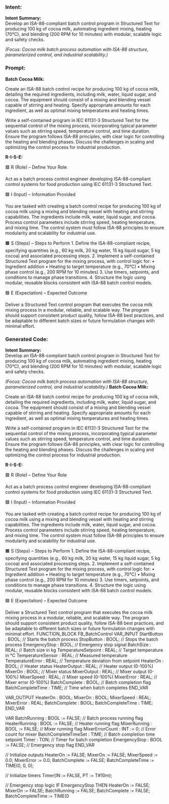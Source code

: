 ### Intent:
**Intent Summary:**  
Develop an ISA-88-compliant batch control program in Structured Text for producing 100 kg of cocoa milk, automating ingredient mixing, heating (70°C), and blending (200 RPM for 10 minutes) with modular, scalable logic and safety checks.  

*(Focus: Cocoa milk batch process automation with ISA-88 structure, parameterized control, and industrial scalability.)*

### Prompt:
**Batch Cocoa Milk:**

Create an ISA-88 batch control recipe for producing 100 kg of cocoa milk, detailing the required ingredients, including milk, water, liquid sugar, and cocoa. The equipment should consist of a mixing and blending vessel capable of stirring and heating. Specify appropriate amounts for each ingredient, as well as optimal mixing temperatures and heating times.

Write a self-contained program in IEC 61131-3 Structured Text for the sequential control of the mixing process, incorporating typical parameter values such as stirring speed, temperature control, and time duration. Ensure the program follows ISA-88 principles, with clear logic for controlling the heating and blending phases. Discuss the challenges in scaling and optimizing the control process for industrial production.

**R-I-S-E:**

🟥 R (Role) – Define Your Role

Act as a batch process control engineer developing ISA-88-compliant control systems for food production using IEC 61131-3 Structured Text.

🟩 I (Input) – Information Provided

You are tasked with creating a batch control recipe for producing 100 kg of cocoa milk using a mixing and blending vessel with heating and stirring capabilities. The ingredients include milk, water, liquid sugar, and cocoa. Process control parameters include stirring speed, heating temperature, and mixing time. The control system must follow ISA-88 principles to ensure modularity and scalability for industrial use.

🟧 S (Steps) – Steps to Perform
	1.	Define the ISA-88-compliant recipe, specifying quantities (e.g., 60 kg milk, 20 kg water, 15 kg liquid sugar, 5 kg cocoa) and associated processing steps.
	2.	Implement a self-contained Structured Text program for the mixing process, with control logic for:
	•	Ingredient addition
	•	Heating to target temperature (e.g., 70°C)
	•	Mixing phase control (e.g., 200 RPM for 10 minutes)
	3.	Use timers, setpoints, and conditions to manage phase transitions.
	4.	Structure the logic using modular, reusable blocks consistent with ISA-88 batch control models.

🟦 E (Expectation) – Expected Outcome

Deliver a Structured Text control program that executes the cocoa milk mixing process in a modular, reliable, and scalable way. The program should support consistent product quality, follow ISA-88 best practices, and be adaptable to different batch sizes or future formulation changes with minimal effort.

### Generated Code:
**Intent Summary:**  
Develop an ISA-88-compliant batch control program in Structured Text for producing 100 kg of cocoa milk, automating ingredient mixing, heating (70°C), and blending (200 RPM for 10 minutes) with modular, scalable logic and safety checks.  

*(Focus: Cocoa milk batch process automation with ISA-88 structure, parameterized control, and industrial scalability.)*
**Batch Cocoa Milk:**

Create an ISA-88 batch control recipe for producing 100 kg of cocoa milk, detailing the required ingredients, including milk, water, liquid sugar, and cocoa. The equipment should consist of a mixing and blending vessel capable of stirring and heating. Specify appropriate amounts for each ingredient, as well as optimal mixing temperatures and heating times.

Write a self-contained program in IEC 61131-3 Structured Text for the sequential control of the mixing process, incorporating typical parameter values such as stirring speed, temperature control, and time duration. Ensure the program follows ISA-88 principles, with clear logic for controlling the heating and blending phases. Discuss the challenges in scaling and optimizing the control process for industrial production.

**R-I-S-E:**

🟥 R (Role) – Define Your Role

Act as a batch process control engineer developing ISA-88-compliant control systems for food production using IEC 61131-3 Structured Text.

🟩 I (Input) – Information Provided

You are tasked with creating a batch control recipe for producing 100 kg of cocoa milk using a mixing and blending vessel with heating and stirring capabilities. The ingredients include milk, water, liquid sugar, and cocoa. Process control parameters include stirring speed, heating temperature, and mixing time. The control system must follow ISA-88 principles to ensure modularity and scalability for industrial use.

🟧 S (Steps) – Steps to Perform
	1.	Define the ISA-88-compliant recipe, specifying quantities (e.g., 60 kg milk, 20 kg water, 15 kg liquid sugar, 5 kg cocoa) and associated processing steps.
	2.	Implement a self-contained Structured Text program for the mixing process, with control logic for:
	•	Ingredient addition
	•	Heating to target temperature (e.g., 70°C)
	•	Mixing phase control (e.g., 200 RPM for 10 minutes)
	3.	Use timers, setpoints, and conditions to manage phase transitions.
	4.	Structure the logic using modular, reusable blocks consistent with ISA-88 batch control models.

🟦 E (Expectation) – Expected Outcome

Deliver a Structured Text control program that executes the cocoa milk mixing process in a modular, reliable, and scalable way. The program should support consistent product quality, follow ISA-88 best practices, and be adaptable to different batch sizes or future formulation changes with minimal effort.
FUNCTION_BLOCK FB_BatchControl
VAR_INPUT
    StartButton : BOOL; // Starts the batch process
    StopButton : BOOL;  // Stops the batch process
    EmergencyStop : BOOL; // Emergency stop signal
    BatchSize : REAL;   // Batch size in kg
    TemperatureSetpoint : REAL; // Target temperature in °C
    TemperatureSensor : REAL; // Measured temperature
    TemperatureError : REAL; // Temperature deviation from setpoint
    HeaterOn : BOOL;     // Heater status
    HeaterOutput : REAL; // Heater output (0-100%)
    MixerOn : BOOL;      // Mixer status
    MixerOutput : REAL;  // Mixer output (0-100%)
    MixerSpeed : REAL;   // Mixer speed (0-100%)
    MixerError : REAL;   // Mixer error (0-100%)
    BatchComplete : BOOL; // Batch completion flag
    BatchCompleteTime : TIME; // Time when batch completes
END_VAR

VAR_OUTPUT
    HeaterOn : BOOL;
    MixerOn : BOOL;
    MixerSpeed : REAL;
    MixerError : REAL;
    BatchComplete : BOOL;
    BatchCompleteTime : TIME;
END_VAR

VAR
    BatchRunning : BOOL := FALSE; // Batch process running flag
    HeaterRunning : BOOL := FALSE; // Heater running flag
    MixerRunning : BOOL := FALSE; // Mixer running flag
    MixerErrorCount : INT := 0; // Error count for mixer
    BatchCompleteTimeSet : TIME; // Batch completion time setpoint
    Timer : TON; // Timer for batch completion
    EmergencyStop : BOOL := FALSE; // Emergency stop flag
END_VAR

// Initialize outputs
HeaterOn := FALSE;
MixerOn := FALSE;
MixerSpeed := 0.0;
MixerError := 0.0;
BatchComplete := FALSE;
BatchCompleteTime := TIME(0, 0, 0);

// Initialize timers
Timer(IN := FALSE, PT := T#10m);

// Emergency stop logic
IF EmergencyStop THEN
    HeaterOn := FALSE;
    MixerOn := FALSE;
    BatchRunning := FALSE;
    BatchComplete := FALSE;
    BatchCompleteTime := TIME(0

